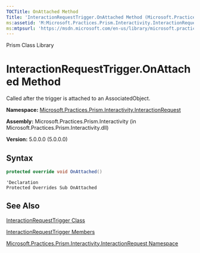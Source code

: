 ```yaml
---
TOCTitle: OnAttached Method
Title: 'InteractionRequestTrigger.OnAttached Method (Microsoft.Practices.Prism.Interactivity.InteractionRequest)'
ms:assetid: 'M:Microsoft.Practices.Prism.Interactivity.InteractionRequest.InteractionRequestTrigger.OnAttached'
ms:mtpsurl: 'https://msdn.microsoft.com/en-us/library/microsoft.practices.prism.interactivity.interactionrequest.interactionrequesttrigger.onattached(v=pandp.50)'
---
```


Prism Class Library

# InteractionRequestTrigger.OnAttached Method

Called after the trigger is attached to an AssociatedObject.

**Namespace:** [Microsoft.Practices.Prism.Interactivity.InteractionRequest](https://msdn.microsoft.com/en-us/library/microsoft.practices.prism.interactivity.interactionrequest(v=pandp.50))

**Assembly:** Microsoft.Practices.Prism.Interactivity (in Microsoft.Practices.Prism.Interactivity.dll)

**Version:** 5.0.0.0 (5.0.0.0)

## Syntax

```C#
protected override void OnAttached()
```

```VB
'Declaration
Protected Overrides Sub OnAttached
```

## See Also

[InteractionRequestTrigger Class](https://msdn.microsoft.com/en-us/library/microsoft.practices.prism.interactivity.interactionrequest.interactionrequesttrigger(v=pandp.50))

[InteractionRequestTrigger Members](https://msdn.microsoft.com/en-us/library/microsoft.practices.prism.interactivity.interactionrequest.interactionrequesttrigger_members(v=pandp.50))

[Microsoft.Practices.Prism.Interactivity.InteractionRequest Namespace](https://msdn.microsoft.com/en-us/library/microsoft.practices.prism.interactivity.interactionrequest(v=pandp.50))
